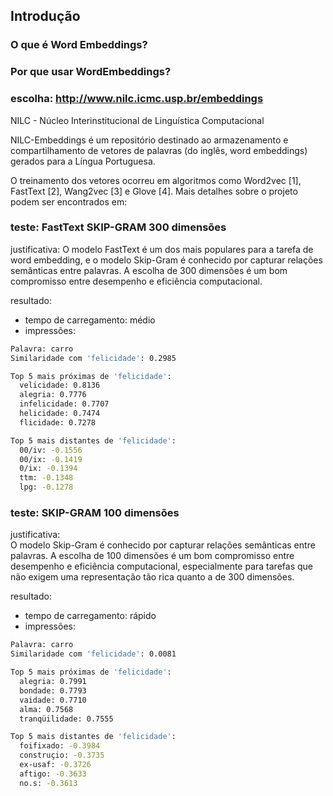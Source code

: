
## Introdução

### O que é Word Embeddings?


### Por que usar WordEmbeddings?


### escolha: http://www.nilc.icmc.usp.br/embeddings

NILC - Núcleo Interinstitucional de Linguística Computacional

NILC-Embeddings é um repositório destinado ao armazenamento e compartilhamento de vetores de palavras (do inglês, word embeddings) gerados para a Língua Portuguesa.

O treinamento dos vetores ocorreu em algoritmos como Word2vec [1], FastText [2], Wang2vec [3] e Glove [4]. Mais detalhes sobre o projeto podem ser encontrados em: 




### teste: FastText SKIP-GRAM 300 dimensões

justificativa: O modelo FastText é um dos mais populares para a tarefa de word embedding, e o modelo Skip-Gram é conhecido por capturar relações semânticas entre palavras. A escolha de 300 dimensões é um bom compromisso entre desempenho e eficiência computacional.

resultado:
- tempo de carregamento: médio  
- impressões:  

```bash
Palavra: carro
Similaridade com 'felicidade': 0.2985

Top 5 mais próximas de 'felicidade':
  velicidade: 0.8136
  alegria: 0.7776
  infelicidade: 0.7707
  helicidade: 0.7474
  flicidade: 0.7278

Top 5 mais distantes de 'felicidade':
  00/iv: -0.1556
  00/ix: -0.1419
  0/ix: -0.1394
  ttm: -0.1348
  lpg: -0.1278
```
        

### teste: SKIP-GRAM 100 dimensões

justificativa:  
O modelo Skip-Gram é conhecido por capturar relações semânticas entre palavras. A escolha de 100 dimensões é um bom compromisso entre desempenho e eficiência computacional, especialmente para tarefas que não exigem uma representação tão rica quanto a de 300 dimensões.

resultado:
- tempo de carregamento: rápido  
- impressões:  

```bash
Palavra: carro
Similaridade com 'felicidade': 0.0081

Top 5 mais próximas de 'felicidade':
  alegria: 0.7991
  bondade: 0.7793
  vaidade: 0.7710
  alma: 0.7568
  tranqüilidade: 0.7555

Top 5 mais distantes de 'felicidade':
  foifixado: -0.3984
  construçio: -0.3735
  ex-usaf: -0.3726
  aftigo: -0.3633
  no.s: -0.3613
```
